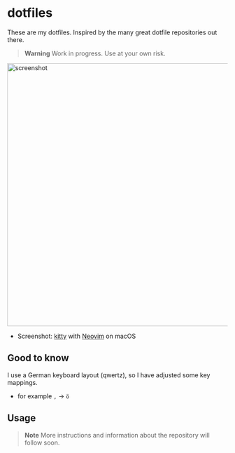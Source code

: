 # dotfiles

These are my dotfiles. Inspired by the many great dotfile repositories out there.

> **Warning**
> Work in progress. Use at your own risk.

<img width="600" alt="screenshot" src="https://user-images.githubusercontent.com/31811/211301278-53f84029-d61a-47fe-8b74-9c6d8d80bc1e.png">

- Screenshot: [kitty](https://sw.kovidgoyal.net/kitty/) with [Neovim](https://neovim.io/) on macOS

## Good to know

I use a German keyboard layout (qwertz), so I have adjusted some key mappings.
- for example `,` -> `ö`

## Usage

> **Note** More instructions and information about the repository will follow soon.
